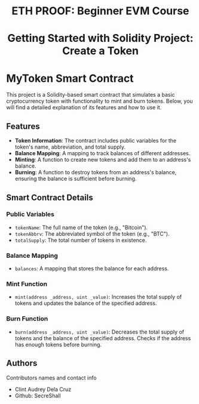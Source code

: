 <h1 align="center">ETH PROOF: Beginner EVM Course</h1>
<h1 align="center">Getting Started with Solidity Project: Create a Token</h1>

# MyToken Smart Contract

This project is a Solidity-based smart contract that simulates a basic cryptocurrency token with functionality to mint and burn tokens. Below, you will find a detailed explanation of its features and how to use it.

## Features

- **Token Information**: The contract includes public variables for the token's name, abbreviation, and total supply.
- **Balance Mapping**: A mapping to track balances of different addresses.
- **Minting**: A function to create new tokens and add them to an address's balance.
- **Burning**: A function to destroy tokens from an address's balance, ensuring the balance is sufficient before burning.

## Smart Contract Details

### Public Variables

- `tokenName`: The full name of the token (e.g., "Bitcoin").
- `tokenAbbrv`: The abbreviated symbol of the token (e.g., "BTC").
- `totalSupply`: The total number of tokens in existence.

### Balance Mapping

- `balances`: A mapping that stores the balance for each address.

### Mint Function

- `mint(address _address, uint _value)`: Increases the total supply of tokens and updates the balance of the specified address.

### Burn Function

- `burn(address _address, uint _value)`: Decreases the total supply of tokens and the balance of the specified address. Checks if the address has enough tokens before burning.


## Authors

Contributors names and contact info

- Clint Audrey Dela Cruz
- Github: SecreShall
